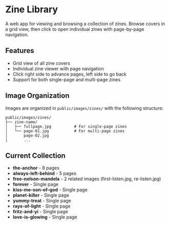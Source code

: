 # Zine Library

A web app for viewing and browsing a collection of zines. Browse covers in a grid view, then click to open individual zines with page-by-page navigation.

## Features

- Grid view of all zine covers
- Individual zine viewer with page navigation
- Click right side to advance pages, left side to go back
- Support for both single-page and multi-page zines

## Image Organization

Images are organized in `public/images/zines/` with the following structure:

```
public/images/zines/
├── zine-name/
│   ├── fullpage.jpg          # For single-page zines
│   └── page-01.jpg           # For multi-page zines
│       page-02.jpg
│       ...
```

## Current Collection

- **the-anchor** - 8 pages
- **always-left-behind** - 5 pages
- **free-nelson-mandela** - 2 related images (first-listen.jpg, re-listen.jpg)
- **forever** - Single page
- **kiss-me-son-of-god** - Single page
- **planet-killer** - Single page
- **yummy-treat** - Single page
- **rays-of-light** - Single page
- **fritz-and-yi** - Single page
- **love-is-glowing** - Single page